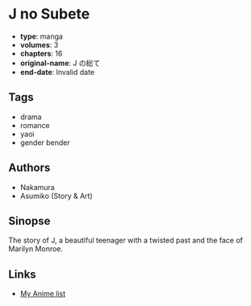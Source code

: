 # J no Subete

-   **type**: manga
-   **volumes**: 3
-   **chapters**: 16
-   **original-name**: J の総て
-   **end-date**: Invalid date

## Tags

-   drama
-   romance
-   yaoi
-   gender bender

## Authors

-   Nakamura
-   Asumiko (Story & Art)

## Sinopse

The story of J, a beautiful teenager with a twisted past and the face of Marilyn Monroe.

## Links

-   [My Anime list](https://myanimelist.net/manga/16276/J_no_Subete)
